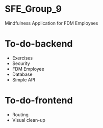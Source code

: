 # SFE_Group_9
Mindfulness Application for FDM Employees
<br/>
<h1>To-do-backend</h1>
<ul>
  <li>Exercises</li>
  <li>Security</li>
  <li>FDM Employee</li>
  <li>Database</li>
  <li>Simple API</li>
</ul>
<h1>To-do-frontend</h1>
<ul>
  <li>Routing</li>
  <li>Visual clean-up</li>
</ul>
